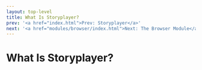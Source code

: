 ```yaml
---
layout: top-level
title: What Is Storyplayer?
prev: '<a href="index.html">Prev: Storyplayer</a>'
next: '<a href="modules/browser/index.html">Next: The Browser Module</a>'
---
```


# What Is Storyplayer?